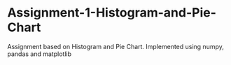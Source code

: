 # Assignment-1-Histogram-and-Pie-Chart
Assignment based on Histogram and Pie Chart. Implemented using numpy, pandas and matplotlib

